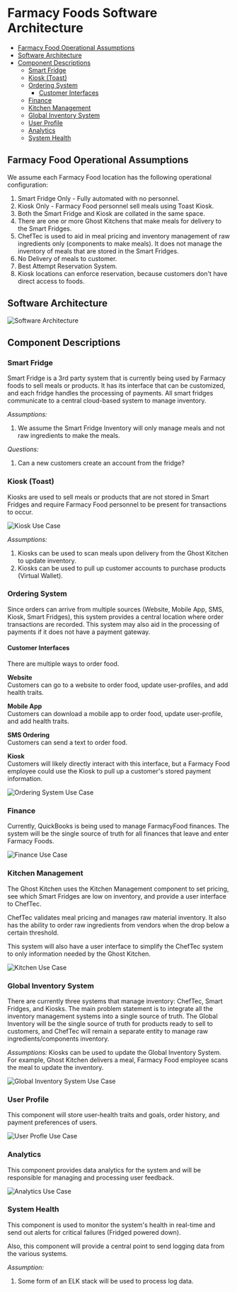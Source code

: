 # Farmacy Foods Software Architecture

- [Farmacy Food Operational Assumptions](#farmacy-food-operational-assumptions)
- [Software Architecture](#software-architecture)
- [Component Descriptions](#component-descriptions)
  * [Smart Fridge](#smart-fridge)
  * [Kiosk (Toast)](#kiosk--toast-)
  * [Ordering System](#ordering-system)
    + [Customer Interfaces](#customer-interfaces)
  * [Finance](#finance)
  * [Kitchen Management](#kitchen-management)
  * [Global Inventory System](#global-inventory-system)
  * [User Profile](#user-profile)
  * [Analytics](#analytics)
  * [System Health](#system-health)


## Farmacy Food Operational Assumptions
We assume each Farmacy Food location has the following operational configuration:

1. Smart Fridge Only - Fully automated with no personnel.
2. Kiosk Only - Farmacy Food personnel sell meals using Toast Kiosk.
3. Both the Smart Fridge and Kiosk are collated in the same space.
4. There are one or more Ghost Kitchens that make meals for delivery to the Smart Fridges.
5. ChefTec is used to aid in meal pricing and inventory management of raw ingredients only (components to make meals). It does not manage the inventory of meals that are stored in the Smart Fridges.
6. No Delivery of meals to customer.
7. Best Attempt Reservation System.
8. Kiosk locations can enforce reservation, because customers don't have direct access to foods.


## Software Architecture
![Software Architecture](images/FinalArchitecture.png)


## Component Descriptions

### Smart Fridge
Smart Fridge is a 3rd party system that is currently being used by Farmacy foods to sell meals or products. It has its interface that can be customized, and each fridge handles the processing of payments. All smart fridges communicate to a central cloud-based system to manage inventory.

*Assumptions:*
1. We assume the Smart Fridge Inventory will only manage meals and not raw ingredients to make the meals.

*Questions:*
1. Can a new customers create an account from the fridge?

### Kiosk (Toast)
Kiosks are used to sell meals or products that are not stored in Smart Fridges and require Farmacy Food personnel to be present for transactions to occur.

![Kiosk Use Case](images/KioskUseCase.png)

*Assumptions:*
1. Kiosks can be used to scan meals upon delivery from the Ghost Kitchen to update inventory.
2. Kiosks can be used to pull up customer accounts to purchase products (Virtual Wallet).

### Ordering System
Since orders can arrive from multiple sources (Website, Mobile App, SMS, Kiosk, Smart Fridges), this system provides a central location where order transactions are recorded. This system may also aid in the processing of payments if it does not have a payment gateway.

#### Customer Interfaces
There are multiple ways to order food.

**Website**<br>
Customers can go to a website to order food, update user-profiles, and add health traits.

**Mobile App**<br>
Customers can download a mobile app to order food, update user-profile, and add health traits.

**SMS Ordering**<br>
Customers can send a text to order food.

**Kiosk**<br>
Customers will likely directly interact with this interface, but a Farmacy Food employee could use the Kiosk to pull up a customer's stored payment information.

![Ordering System Use Case](images/OrderSystemUseCase.png)

### Finance
Currently, QuickBooks is being used to manage FarmacyFood finances. The system will be the single source of truth for all finances that leave and enter Farmacy Foods.

![Finance Use Case](images/FinanceUseCase.png)

### Kitchen Management
The Ghost Kitchen uses the Kitchen Management component to set pricing, see which Smart Fridges are low on inventory, and provide a user interface to ChefTec.

ChefTec validates meal pricing and manages raw material inventory. It also has the ability to order raw ingredients from vendors when the drop below a certain threshold.

This system will also have a user interface to simplify the ChefTec system to only information needed by the Ghost Kitchen.

![Kitchen Use Case](images/KitchenManagementUseCase.png)

### Global Inventory System
There are currently three systems that manage inventory: ChefTec, Smart Fridges, and Kiosks. The main problem statement is to integrate all the inventory management systems into a single source of truth. The Global Inventory will be the single source of truth for products ready to sell to customers, and ChefTec will remain a separate entity to manage raw ingredients/components inventory.

*Assumptions:*
Kiosks can be used to update the Global Inventory System. For example, Ghost Kitchen delivers a meal, Farmacy Food employee scans the meal to update the inventory.

![Global Inventory System Use Case](images/GlobalnventorySystemUseCase.png)

### User Profile
This component will store user-health traits and goals, order history, and payment preferences of users.

![User Profle Use Case](images/UserProfileUseCase.png)

### Analytics
This component provides data analytics for the system and will be responsible for managing and processing user feedback.

![Analytics Use Case](images/AnalyticsUseCase.png)

### System Health
This component is used to monitor the system's health in real-time and send out alerts for critical failures (Fridged powered down).

Also, this component will provide a central point to send logging data from the various systems.

*Assumption:*
1. Some form of an ELK stack will be used to process log data.



